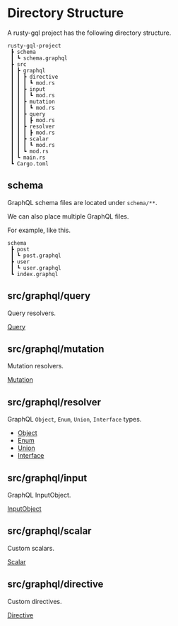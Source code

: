 # Directory Structure

A rusty-gql project has the following directory structure.

```
rusty-gql-project
 ┣ schema
 ┃ ┗ schema.graphql
 ┣ src
 ┃ ┣ graphql
 ┃ ┃ ┣ directive
 ┃ ┃ ┃ ┗ mod.rs
 ┃ ┃ ┣ input
 ┃ ┃ ┃ ┗ mod.rs
 ┃ ┃ ┣ mutation
 ┃ ┃ ┃ ┗ mod.rs
 ┃ ┃ ┣ query
 ┃ ┃ ┃ ┣ mod.rs
 ┃ ┃ ┣ resolver
 ┃ ┃ ┃ ┣ mod.rs
 ┃ ┃ ┣ scalar
 ┃ ┃ ┃ ┗ mod.rs
 ┃ ┃ ┗ mod.rs
 ┃ ┗ main.rs
 ┗ Cargo.toml
```

## schema

GraphQL schema files are located under `schema/**`.

We can also place multiple GraphQL files.

For example, like this.

```
schema
 ┣ post
 ┃ ┗ post.graphql
 ┣ user
 ┃ ┗ user.graphql
 ┗ index.graphql
```

## src/graphql/query

Query resolvers.

[Query](./schema/query.md)

## src/graphql/mutation

Mutation resolvers.

[Mutation](./schema/mutation.md)

## src/graphql/resolver

GraphQL `Object`, `Enum`, `Union`, `Interface` types.

- [Object](./types/object.md)
- [Enum](./types/enum.md)
- [Union](./types/union.md)
- [Interface](./types/interface.md)

## src/graphql/input

GraphQL InputObject.

[InputObject](./types/input_object.md)

## src/graphql/scalar

Custom scalars.

[Scalar](./types/scalar.md)

## src/graphql/directive

Custom directives.

[Directive](./types/directive.md)
